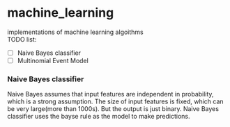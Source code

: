 machine_learning
================

implementations of machine learning algoithms<br>
TODO list:
- [ ] Naive Bayes classifier
- [ ] Multinomial Event Model

### Naive Bayes classifier
Naive Bayes assumes that input features are independent in probability, which is a strong assumption. The size of input features is fixed, which can be very large(more than 1000s). But the output is just binary. Naive Bayes classifier uses the bayse rule as the model to make predictions.

